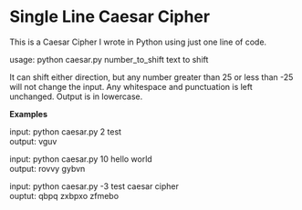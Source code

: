 Single Line Caesar Cipher
===

This is a Caesar Cipher I wrote in Python using just one line of code.

usage: python caesar.py number_to_shift text to shift

It can shift either direction, but any number greater than 25 or less than -25 will not change the input. Any whitespace and punctuation is left unchanged. Output is in lowercase.

**Examples**

input:      python caesar.py 2 test              
output:     vguv

input:      python caesar.py 10 hello world                    
output:     rovvy gybvn

input:      python caesar.py -3 test caesar cipher                 
ouptut:     qbpq zxbpxo zfmebo